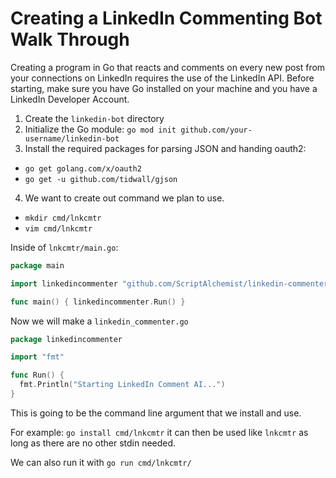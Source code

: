 # Creating a LinkedIn Commenting Bot Walk Through

Creating a program in Go that reacts and comments on every new post from
your connections on LinkedIn requires the use of the LinkedIn API.
Before starting, make sure you have Go installed on your machine and you
have a LinkedIn Developer Account.

1. Create the `linkedin-bot` directory
2. Initialize the Go module: `go mod init
   github.com/your-username/linkedin-bot`
3. Install the required packages for parsing JSON and handing oauth2:
  - `go get golang.com/x/oauth2`
  - `go get -u github.com/tidwall/gjson`
4. We want to create out command we plan to use.
  - `mkdir cmd/lnkcmtr`
  - `vim cmd/lnkcmtr`

Inside of `lnkcmtr/main.go`:

```go
package main

import linkedincommenter "github.com/ScriptAlchemist/linkedin-commenter"

func main() { linkedincommenter.Run() }
```

Now we will make a `linkedin_commenter.go`

```go
package linkedincommenter

import "fmt"

func Run() {
  fmt.Println("Starting LinkedIn Comment AI...")
}
```

This is going to be the command line argument that we install and use.

For example: `go install cmd/lnkcmtr` it can then be used like `lnkcmtr`
as long as there are no other stdin needed.

We can also run it with `go run cmd/lnkcmtr/`


